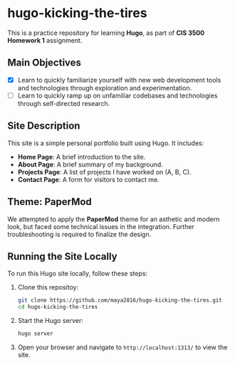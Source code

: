 # hugo-kicking-the-tires

This is a practice repository for learning **Hugo**, as part of **CIS 3500 Homework 1** assignment.

## Main Objectives

- [x] Learn to quickly familiarize yourself with new web development tools and technologies through exploration and experimentation.
- [ ] Learn to quickly ramp up on unfamiliar codebases and technologies through self-directed research.

## Site Description

This site is a simple personal portfolio built using Hugo. It includes:

- **Home Page**: A brief introduction to the site.
- **About Page**: A brief summary of my background.
- **Projects Page**: A list of projects I have worked on (A, B, C).
- **Contact Page**: A form for visitors to contact me.

## Theme: PaperMod

We attempted to apply the **PaperMod** theme for an asthetic and modern look, but faced some technical issues in the integration. Further troubleshooting is required to finalize the design.

## Running the Site Locally

To run this Hugo site locally, follow these steps:

1. Clone this repositoy:

      ```bash
   git clone https://github.com/maya2816/hugo-kicking-the-tires.git
   cd hugo-kicking-the-tires
    ```

2. Start the Hugo server:

      ```bash
   hugo server
    ```

3. Open your browser and navigate to `http://localhost:1313/` to view the site.

